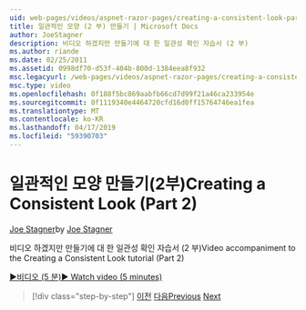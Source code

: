 ```yaml
---
uid: web-pages/videos/aspnet-razor-pages/creating-a-consistent-look-part-2
title: 일관적인 모양 (2 부) 만들기 | Microsoft Docs
author: JoeStagner
description: 비디오 하겠지만 만들기에 대 한 일관성 확인 자습서 (2 부)
ms.author: riande
ms.date: 02/25/2011
ms.assetid: 0998df70-d53f-404b-800d-1384eea8f932
msc.legacyurl: /web-pages/videos/aspnet-razor-pages/creating-a-consistent-look-part-2
msc.type: video
ms.openlocfilehash: 0f188f5bc869aabfb66cd7d99f21a46ca233954e
ms.sourcegitcommit: 0f1119340e4464720cfd16d0ff15764746ea1fea
ms.translationtype: MT
ms.contentlocale: ko-KR
ms.lasthandoff: 04/17/2019
ms.locfileid: "59390703"
---
```

# <a name="creating-a-consistent-look-part-2"></a><span data-ttu-id="e4f34-103">일관적인 모양 만들기(2부)</span><span class="sxs-lookup"><span data-stu-id="e4f34-103">Creating a Consistent Look (Part 2)</span></span>

<span data-ttu-id="e4f34-104">[Joe Stagner](https://github.com/JoeStagner)</span><span class="sxs-lookup"><span data-stu-id="e4f34-104">by [Joe Stagner](https://github.com/JoeStagner)</span></span>

<span data-ttu-id="e4f34-105">비디오 하겠지만 만들기에 대 한 일관성 확인 자습서 (2 부)</span><span class="sxs-lookup"><span data-stu-id="e4f34-105">Video accompaniment to the Creating a Consistent Look tutorial (Part 2)</span></span>

[<span data-ttu-id="e4f34-106">&#9654;비디오 (5 분)</span><span class="sxs-lookup"><span data-stu-id="e4f34-106">&#9654; Watch video (5 minutes)</span></span>](https://channel9.msdn.com/Blogs/ASP-NET-Site-Videos/creating-a-consistent-look-part-2)

> [!div class="step-by-step"]
> <span data-ttu-id="e4f34-107">[이전](creating-a-consistent-look-part-1.md)
> [다음](working-with-forms-part-1.md)</span><span class="sxs-lookup"><span data-stu-id="e4f34-107">[Previous](creating-a-consistent-look-part-1.md)
[Next](working-with-forms-part-1.md)</span></span>
